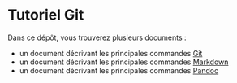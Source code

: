 # Tutoriel Git

Dans ce dépôt, vous trouverez plusieurs documents :
- un document décrivant les principales commandes [Git](commandesGit.md)
- un document décrivant les principales commandes [Markdown](markdown.md)
- un document décrivant les principales commandes [Pandoc](pandoc.md)
